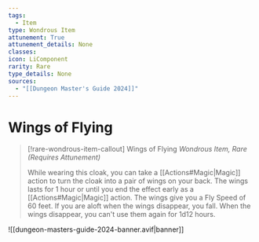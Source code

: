 ```yaml
---
tags:
  - Item
type: Wondrous Item
attunement: True
attunement_details: None
classes:
icon: LiComponent
rarity: Rare
type_details: None
sources:
  - "[[Dungeon Master's Guide 2024]]"
---
```


# Wings of Flying

>[!rare-wondrous-item-callout] Wings of Flying
>_Wondrous Item, Rare (Requires Attunement)_
>
>While wearing this cloak, you can take a [[Actions#Magic\|Magic]] action to turn the cloak into a pair of wings on your back. The wings lasts for 1 hour or until you end the effect early as a [[Actions#Magic\|Magic]] action. The wings give you a Fly Speed of 60 feet. If you are aloft when the wings disappear, you fall. When the wings disappear, you can't use them again for 1d12 hours.
>


![[dungeon-masters-guide-2024-banner.avif|banner]]
